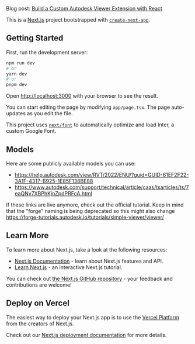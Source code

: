 Blog post:
[Build a Custom Autodesk Viewer Extension with React](https://innotek.dev/blog/autodesk-viewer-react-integration)

This is a [Next.js](https://nextjs.org/) project bootstrapped with
[`create-next-app`](https://github.com/vercel/next.js/tree/canary/packages/create-next-app).

## Getting Started

First, run the development server:

```bash
npm run dev
# or
yarn dev
# or
pnpm dev
```

Open [http://localhost:3000](http://localhost:3000) with your browser to see the
result.

You can start editing the page by modifying `app/page.tsx`. The page
auto-updates as you edit the file.

This project uses
[`next/font`](https://nextjs.org/docs/basic-features/font-optimization) to
automatically optimize and load Inter, a custom Google Font.

## Models

Here are some publicly available models you can use:

- https://help.autodesk.com/view/RVT/2022/ENU/?guid=GUID-61EF2F22-3A1F-4317-B925-1E85F138BE88
- https://www.autodesk.com/support/technical/article/caas/tsarticles/ts/7eaQNv7XBPhKjnZpdPRFcA.html

If these links are live anymore, check out the official tutorial. Keep in mind
that the "forge" naming is being deprecated so this might also change
https://forge-tutorials.autodesk.io/tutorials/simple-viewer/viewer/

## Learn More

To learn more about Next.js, take a look at the following resources:

- [Next.js Documentation](https://nextjs.org/docs) - learn about Next.js
  features and API.
- [Learn Next.js](https://nextjs.org/learn) - an interactive Next.js tutorial.

You can check out
[the Next.js GitHub repository](https://github.com/vercel/next.js/) - your
feedback and contributions are welcome!

## Deploy on Vercel

The easiest way to deploy your Next.js app is to use the
[Vercel Platform](https://vercel.com/new?utm_medium=default-template&filter=next.js&utm_source=create-next-app&utm_campaign=create-next-app-readme)
from the creators of Next.js.

Check out our
[Next.js deployment documentation](https://nextjs.org/docs/deployment) for more
details.
